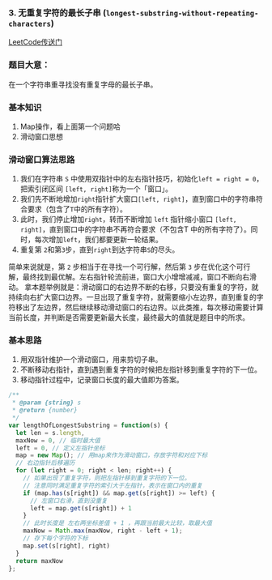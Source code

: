 ### 3. 无重复字符的最长子串 (`longest-substring-without-repeating-characters`)
[LeetCode传送门](https://leetcode-cn.com/problems/longest-substring-without-repeating-characters/)

### 题目大意：
在一个字符串重寻找没有重复字母的最长子串。

### 基本知识
1. Map操作，看上面第一个问题哈
2. 滑动窗口思想

### 滑动窗口算法思路
1. 我们在字符串 `S` 中使用双指针中的左右指针技巧，初始化`left = right = 0`，把索引闭区间 `[left, right]`称为一个「窗口」。
2. 我们先不断地增加`right`指针扩大窗口`[left, right]`，直到窗口中的字符串符合要求（包含了`T`中的所有字符）。
3. 此时，我们停止增加`right`，转而不断增加 `left` 指针缩小窗口 `[left, right]`，直到窗口中的字符串不再符合要求（不包含T 中的所有字符了）。同时，每次增加`left`，我们都要更新一轮结果。
4. 重复第 `2`和第`3`步，直到`right`到达字符串`S`的尽头。

简单来说就是，第 `2` 步相当于在寻找一个可行解，然后第 `3` 步在优化这个可行解，最终找到最优解。左右指针轮流前进，窗口大小增增减减，窗口不断向右滑动。
拿本题举例就是：滑动窗口的右边界不断的右移，只要没有重复的字符，就持续向右扩大窗口边界。一旦出现了重复字符，就需要缩小左边界，直到重复的字符移出了左边界，然后继续移动滑动窗口的右边界。以此类推，每次移动需要计算当前长度，并判断是否需要更新最大长度，最终最大的值就是题目中的所求。

### 基本思路
1. 用双指针维护一个滑动窗口，用来剪切子串。
2. 不断移动右指针，直到遇到重复字符的时候把左指针移到重复字符的下一位。
3. 移动指针过程中，记录窗口长度的最大值即为答案。

```JavaScript
/**
 * @param {string} s
 * @return {number}
 */
var lengthOfLongestSubstring = function(s) {
  let len = s.length,
  maxNow = 0, // 临时最大值
  left = 0, // 定义左指针坐标
  map = new Map(); // 用map来作为滑动窗口，存放字符和对应下标
  // 右边指针后移遍历
  for (let right = 0; right < len; right++) {
    // 如果出现了重复字符，则把左指针移到重复字符的下一位。
    // 注意同时满足重复字符的索引大于左指针，表示在窗口内的重复
    if (map.has(s[right]) && map.get(s[right]) >= left) {
      // 左窗口右滑，直到没重复
      left = map.get(s[right]) + 1
    }
    // 此时长度是 左右两坐标差值 + 1 ，再跟当前最大比较，取最大值
    maxNow = Math.max(maxNow, right - left + 1);
    // 存下每个字符的下标
    map.set(s[right], right)
  }
  return maxNow
};

```